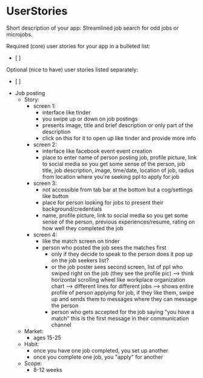 # UserStories

Short description of your app: Streamlined job search for odd jobs or microjobs.

Required (core) user stories for your app in a bulleted list:
* [ ] 

Optional (nice to have) user stories listed separately:
* [ ]

- Job posting
    - Story:
        - screen 1:
            - interface like tinder
            - you swipe up or down on job postings
            - presents image, title and brief description or only part of the description 
            - click on this for it to open up like tinder and provide more info
        - screen 2:
            - interface like facebook event event creation
            - place to enter name of person posting job, profile picture, link to social media so you get some sense of the person, job title, job description, image, time/date, location of job, radius from location where you're seeking ppl to apply for job
        - screen 3:
            - not accessible from tab bar at the bottom but a cog/settings like button
            - place for person looking for jobs to present their background/credentials
            - name, profile picture, link to social media so you get some sense of the person, previous experiences/resume, rating on how well they completed the job
        - screen 4:
            - like the match screen on tinder
            - person who posted the job sees the matches first
                - only if they decide to speak to the person does it pop up on the job seekers list?
                - or the job poster sees second screen, list of ppl who swiped right on the job (they see the profile pic) --> think horizontal scrolling wheel like workplace organization chart --> different lines for different jobs --> shows entire profile of person applying for job, if they like them, swipe up and sends them to messages where they can message the person
                - person who gets accepted for the job saying "you have a match" this is the first message in their communication channel
    - Market:
        - ages 15-25
    - Habit:
        - once you have one job completed, you set up another
        - once you complete one job, you "apply" for another
    - Scope:
        - 8-12 weeks
